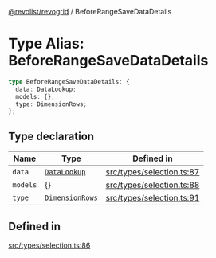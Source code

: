 [@revolist/revogrid](README.md) / BeforeRangeSaveDataDetails

# Type Alias: BeforeRangeSaveDataDetails

```ts
type BeforeRangeSaveDataDetails: {
  data: DataLookup;
  models: {};
  type: DimensionRows;
};
```

## Type declaration

| Name | Type | Defined in |
| ------ | ------ | ------ |
| `data` | [`DataLookup`](TypeAlias.DataLookup.md) | [src/types/selection.ts:87](https://github.com/revolist/revogrid/blob/479ecce95b25b0761395add7477e34a6fe066174/src/types/selection.ts#L87) |
| `models` | \{\} | [src/types/selection.ts:88](https://github.com/revolist/revogrid/blob/479ecce95b25b0761395add7477e34a6fe066174/src/types/selection.ts#L88) |
| `type` | [`DimensionRows`](TypeAlias.DimensionRows.md) | [src/types/selection.ts:91](https://github.com/revolist/revogrid/blob/479ecce95b25b0761395add7477e34a6fe066174/src/types/selection.ts#L91) |

## Defined in

[src/types/selection.ts:86](https://github.com/revolist/revogrid/blob/479ecce95b25b0761395add7477e34a6fe066174/src/types/selection.ts#L86)
